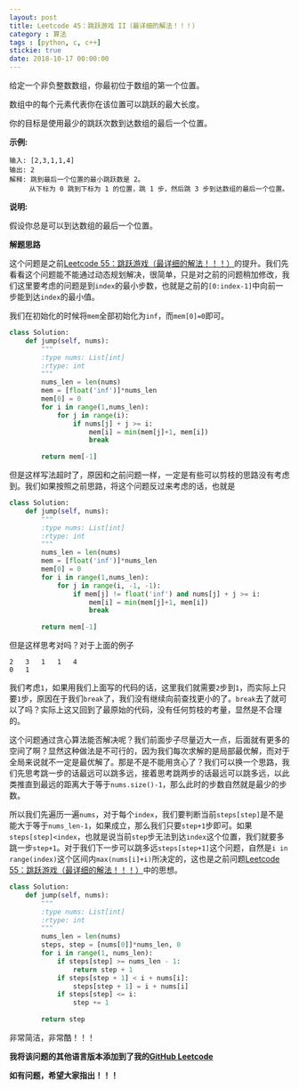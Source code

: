 ```yaml
---
layout: post
title: Leetcode 45：跳跃游戏 II（最详细的解法！！！）
category : 算法
tags : [python, c, c++]
stickie: true
date: 2018-10-17 00:00:00
---
```


给定一个非负整数数组，你最初位于数组的第一个位置。

数组中的每个元素代表你在该位置可以跳跃的最大长度。

你的目标是使用最少的跳跃次数到达数组的最后一个位置。

**示例:**

```
输入: [2,3,1,1,4]
输出: 2
解释: 跳到最后一个位置的最小跳跃数是 2。
     从下标为 0 跳到下标为 1 的位置，跳 1 步，然后跳 3 步到达数组的最后一个位置。
```

**说明:**

假设你总是可以到达数组的最后一个位置。

**解题思路**

这个问题是之前[Leetcode 55：跳跃游戏（最详细的解法！！！）](https://blog.csdn.net/qq_17550379/article/details/83105558)的提升。我们先看看这个问题能不能通过动态规划解决，很简单，只是对之前的问题稍加修改，我们这里要考虑的问题是到`index`的最小步数，也就是之前的`[0:index-1]`中向前一步能到达`index`的最小值。

我们在初始化的时候将`mem`全部初始化为`inf`，而`mem[0]=0`即可。

```python
class Solution:
    def jump(self, nums):
        """
        :type nums: List[int]
        :rtype: int
        """
        nums_len = len(nums)
        mem = [float('inf')]*nums_len
        mem[0] = 0
        for i in range(1,nums_len):
            for j in range(i):
                if nums[j] + j >= i:
                    mem[i] = min(mem[j]+1, mem[i])
                    break
        
        return mem[-1]
```

但是这样写法超时了，原因和之前问题一样，一定是有些可以剪枝的思路没有考虑到。我们如果按照之前思路，将这个问题反过来考虑的话，也就是

```python
class Solution:
    def jump(self, nums):
        """
        :type nums: List[int]
        :rtype: int
        """
        nums_len = len(nums)
        mem = [float('inf')]*nums_len
        mem[0] = 0
        for i in range(1,nums_len):
            for j in range(i, -1, -1):
                if mem[j] != float('inf') and nums[j] + j >= i:
                    mem[i] = min(mem[j]+1, mem[i])
                    break
        
        return mem[-1]
```

但是这样思考对吗？对于上面的例子

```
2   3   1   1   4
0   1
```

我们考虑`1`，如果用我们上面写的代码的话，这里我们就需要`2`步到`1`，而实际上只要`1`步，原因在于我们`break`了，我们没有继续向前查找更小的了。`break`去了就可以了吗？实际上这又回到了最原始的代码，没有任何剪枝的考量，显然是不合理的。

这个问题通过贪心算法能否解决呢？我们前面步子尽量迈大一点，后面就有更多的空间了啊？显然这种做法是不可行的，因为我们每次求解的是局部最优解，而对于全局来说就不一定是最优解了。那是不是不能用贪心了？我们可以换一个思路，我们先思考跳一步的话最远可以跳多远，接着思考跳两步的话最远可以跳多远，以此类推直到最远的距离大于等于`nums.size()-1`，那么此时的步数自然就是最少的步数。

所以我们先遍历一遍`nums`，对于每个`index`，我们要判断当前`steps[step]`是不是能大于等于`nums_len-1`，如果成立，那么我们只要`step+1`步即可。如果`steps[step]<index`，也就是说当前`step`步无法到达`index`这个位置，我们就要多跳一步`step+1`。对于我们下一步可以跳多远`steps[step+1]`这个问题，自然是`i in range(index)`这个区间内`max(nums[i]+i)`所决定的，这也是之前问题[Leetcode 55：跳跃游戏（最详细的解法！！！）](https://blog.csdn.net/qq_17550379/article/details/83105558)中的思想。

```python
class Solution:
    def jump(self, nums):
        """
        :type nums: List[int]
        :rtype: int
        """
        nums_len = len(nums)       
        steps, step = [nums[0]]*nums_len, 0
        for i in range(1, nums_len):
            if steps[step] >= nums_len - 1:
                return step + 1
            if steps[step + 1] < i + nums[i]:
                steps[step + 1] = i + nums[i] 
            if steps[step] <= i:
                step += 1  
                
        return step
```

非常简洁，非常酷！！！

**我将该问题的其他语言版本添加到了我的[GitHub Leetcode](https://github.com/luliyucoordinate/Leetcode)**

**如有问题，希望大家指出！！！**